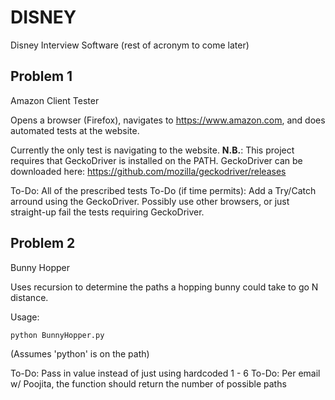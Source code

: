 # DISNEY
Disney Interview Software (rest of acronym to come later)

## Problem 1
Amazon Client Tester

Opens a browser (Firefox), navigates to https://www.amazon.com, and does automated tests at the website.

Currently the only test is navigating to the website.
**N.B.**: This project requires that GeckoDriver is installed on the PATH. GeckoDriver can be downloaded here: https://github.com/mozilla/geckodriver/releases

To-Do: All of the prescribed tests
To-Do (if time permits): Add a Try/Catch arround using the GeckoDriver. Possibly use other browsers, or just straight-up fail the tests requiring GeckoDriver. 

## Problem 2
Bunny Hopper

Uses recursion to determine the paths a hopping bunny could take to go N distance.

Usage: 
```
python BunnyHopper.py
```
(Assumes 'python' is on the path)

To-Do: Pass in value instead of just using hardcoded 1 - 6
To-Do: Per email w/ Poojita, the function should return the number of possible paths